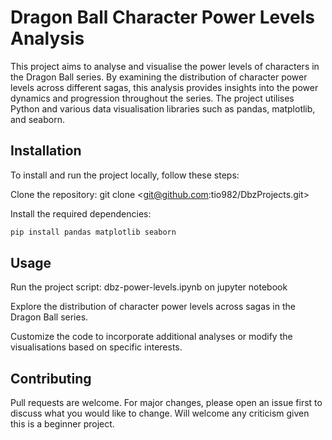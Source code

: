 # Dragon Ball Character Power Levels Analysis


This project aims to analyse and visualise the power levels of characters in the Dragon Ball series. By examining the distribution of character power levels across different sagas, this analysis provides insights into the power dynamics and progression throughout the series. The project utilises Python and various data visualisation libraries such as pandas, matplotlib, and seaborn.

## Installation

To install and run the project locally, follow these steps:

Clone the repository: git clone <git@github.com:tio982/DbzProjects.git>

Install the required dependencies: 

``` bash
pip install pandas matplotlib seaborn
```


## Usage

Run the project script: dbz-power-levels.ipynb on jupyter notebook

Explore the distribution of character power levels across sagas in the Dragon Ball series.

Customize the code to incorporate additional analyses or modify the visualisations based on specific interests.


## Contributing

Pull requests are welcome. For major changes, please open an issue first
to discuss what you would like to change. Will welcome any criticism given this is a beginner project.
